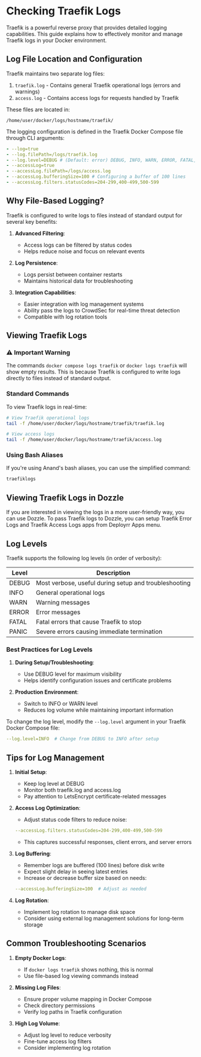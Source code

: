 # Checking Traefik Logs

Traefik is a powerful reverse proxy that provides detailed logging capabilities. This guide explains how to effectively monitor and manage Traefik logs in your Docker environment.

## Log File Location and Configuration

Traefik maintains two separate log files:

1. `traefik.log` - Contains general Traefik operational logs (errors and warnings)
2. `access.log` - Contains access logs for requests handled by Traefik

These files are located in:
```
/home/user/docker/logs/hostname/traefik/
```

The logging configuration is defined in the Traefik Docker Compose file through CLI arguments:

```yaml
- --log=true
- --log.filePath=/logs/traefik.log
- --log.level=DEBUG # (Default: error) DEBUG, INFO, WARN, ERROR, FATAL, PANIC
- --accessLog=true
- --accessLog.filePath=/logs/access.log
- --accessLog.bufferingSize=100 # Configuring a buffer of 100 lines
- --accessLog.filters.statusCodes=204-299,400-499,500-599
```

## Why File-Based Logging?

Traefik is configured to write logs to files instead of standard output for several key benefits:

1. **Advanced Filtering**: 
   - Access logs can be filtered by status codes
   - Helps reduce noise and focus on relevant events

2. **Log Persistence**: 
   - Logs persist between container restarts
   - Maintains historical data for troubleshooting

3. **Integration Capabilities**: 
   - Easier integration with log management systems
   - Ability pass the logs to CrowdSec for real-time threat detection
   - Compatible with log rotation tools

## Viewing Traefik Logs

### ⚠️ Important Warning
The commands `docker compose logs traefik` or `docker logs traefik` will show empty results. This is because Traefik is configured to write logs directly to files instead of standard output.

### Standard Commands
To view Traefik logs in real-time:

```bash
# View Traefik operational logs
tail -f /home/user/docker/logs/hostname/traefik/traefik.log

# View access logs
tail -f /home/user/docker/logs/hostname/traefik/access.log
```

### Using Bash Aliases
If you're using Anand's bash aliases, you can use the simplified command:

```bash
traefiklogs
```

## Viewing Traefik Logs in Dozzle

If you are interested in viewing the logs in a more user-friendly way, you can use Dozzle. To pass Traefik logs to Dozzle, you can setup Traefik Error Logs and Traefik Access Logs apps from Deployrr Apps menu. 

## Log Levels

Traefik supports the following log levels (in order of verbosity):

| Level | Description |
|-------|-------------|
| DEBUG | Most verbose, useful during setup and troubleshooting |
| INFO | General operational logs |
| WARN | Warning messages |
| ERROR | Error messages |
| FATAL | Fatal errors that cause Traefik to stop |
| PANIC | Severe errors causing immediate termination |

### Best Practices for Log Levels

1. **During Setup/Troubleshooting**:
   - Use DEBUG level for maximum visibility
   - Helps identify configuration issues and certificate problems

2. **Production Environment**:
   - Switch to INFO or WARN level
   - Reduces log volume while maintaining important information

To change the log level, modify the `--log.level` argument in your Traefik Docker Compose file:

```yaml
--log.level=INFO  # Change from DEBUG to INFO after setup
```

## Tips for Log Management

1. **Initial Setup**:
   - Keep log level at DEBUG
   - Monitor both traefik.log and access.log
   - Pay attention to LetsEncrypt certificate-related messages

2. **Access Log Optimization**:
   - Adjust status code filters to reduce noise:
   ```yaml
   --accessLog.filters.statusCodes=204-299,400-499,500-599
   ```
   - This captures successful responses, client errors, and server errors

3. **Log Buffering**:
   - Remember logs are buffered (100 lines) before disk write
   - Expect slight delay in seeing latest entries
   - Increase or decrease buffer size based on needs:
   ```yaml
   --accessLog.bufferingSize=100  # Adjust as needed
   ```

4. **Log Rotation**:
   - Implement log rotation to manage disk space
   - Consider using external log management solutions for long-term storage

## Common Troubleshooting Scenarios

1. **Empty Docker Logs**:
   - If `docker logs traefik` shows nothing, this is normal
   - Use file-based log viewing commands instead

2. **Missing Log Files**:
   - Ensure proper volume mapping in Docker Compose
   - Check directory permissions
   - Verify log paths in Traefik configuration

3. **High Log Volume**:
   - Adjust log level to reduce verbosity
   - Fine-tune access log filters
   - Consider implementing log rotation



